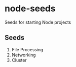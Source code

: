 # node-seeds
Seeds for starting Node projects

## Seeds
1. File Processing
2. Networking
3. Cluster
